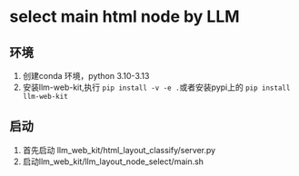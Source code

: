# select main html node by LLM

## 环境

1. 创建conda 环境，python 3.10-3.13
2. 安装llm-web-kit,执行 `pip install -v -e .`或者安装pypi上的 `pip install llm-web-kit`

## 启动

1. 首先启动 llm_web_kit/html_layout_classify/server.py
2. 启动llm_web_kit/llm_layout_node_select/main.sh
